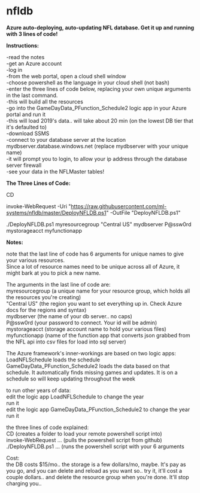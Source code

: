 # nfldb

<b>Azure auto-deploying, auto-updating NFL database. Get it up and running with 3 lines of code!</b>
  
  
  
<b>Instructions:</b>
  
-read the notes  
-get an Azure account  
-log in  
-from the web portal, open a cloud shell window  
-choose powershell as the language in your cloud shell (not bash)  
-enter the three lines of code below, replacing your own unique arguments in the last command.  
   -this will build all the resources  
-go into the GameDayData_PFunction_Schedule2 logic app in your Azure portal and run it  
   -this will load 2019's data.. will take about 20 min (on the lowest DB tier that it's defaulted to)  
-download SSMS  
-connect to your database server at the location mydbserver.database.windows.net  (replace mydbserver with your unique name)  
-it will prompt you to login, to allow your ip address through the database server firewall  
-see your data in the NFLMaster tables!  
  
  
  
<b>The Three Lines of Code:</b>  
  
CD  
  
invoke-WebRequest -Uri "https://raw.githubusercontent.com/ml-systems/nfldb/master/DeployNFLDB.ps1" -OutFile "DeployNFLDB.ps1"  
  
./DeployNFLDB.ps1 myresourcegroup "Central US" mydbserver P@ssw0rd mystorageacct myfunctionapp  
  
  
  
<b>Notes:</b>  
  
note that the last line of code has 6 arguments for unique names to give your various resources.  
Since a lot of resource names need to be unique across all of Azure, it might bark at you to pick a new name.  
  
The arguments in the last line of code are:  
myresourcegroup  (a unique name for your resource group, which holds all the resources you're creating)  
"Central US" (the region you want to set everything up in. Check Azure docs for the regions and syntax)  
mydbserver (the name of your db server.. no caps)  
P@ssw0rd (your password to connect. Your id will be admin)  
mystorageacct (storage account name to hold your various files)  
myfunctionapp (name of the function app that converts json grabbed from the NFL api into csv files for load into sql server)  
  
The Azure framework's inner-workings are based on two logic apps:  
LoadNFLSchedule loads the schedule  
GameDayData_PFunction_Schedule2 loads the data based on that schedule. It automatically finds missing games and updates. It is on a schedule so will keep updating throughout the week  
  
to run other years of data:  
edit the logic app LoadNFLSchedule to change the year  
run it  
edit the logic app GameDayData_PFunction_Schedule2 to change the year  
run it  
  
the three lines of code explained:  
CD (creates a folder to load your remote powershell script into)  
invoke-WebRequest ... (pulls the powershell script from github)  
./DeployNFLDB.ps1 ... (runs the powershell script with your 6 arguments  

Cost:  
the DB costs $15/mo.. the storage is a few dollars/mo, maybe. It's pay as you go, and you can delete and reload as you want so.. try it, it'll cost a couple dollars.. and delete the resource group when you're done. It'll stop charging you..




